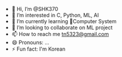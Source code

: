 - 👋 Hi, I’m @SHK370
- 👀 I’m interested in C, Python, ML, AI
- 🌱 I’m currently learning Computer System
- 💞️ I’m looking to collaborate on ML project
- 📫 How to reach me tn5323@gmail.com
- 😄 Pronouns: ...
- ⚡ Fun fact: I'm Korean

<!---
SHK370/SHK370 is a ✨ special ✨ repository because its `README.md` (this file) appears on your GitHub profile.
You can click the Preview link to take a look at your changes.
--->
